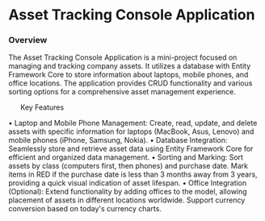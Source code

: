 <h1>Asset Tracking Console Application</h1>
<h3>Overview</h3>
<p>The Asset Tracking Console Application is a mini-project focused on managing and tracking company assets. It utilizes a database with Entity Framework Core to store information about laptops, mobile phones, and office locations. The application provides CRUD functionality and various sorting options for a comprehensive asset management experience.
</p>
<ul>Key Features</ul>
•	Laptop and Mobile Phone Management: Create, read, update, and delete assets with specific information for laptops (MacBook, Asus, Lenovo) and mobile phones (iPhone, Samsung, Nokia).
•	Database Integration: Seamlessly store and retrieve asset data using Entity Framework Core for efficient and organized data management.
•	Sorting and Marking: Sort assets by class (computers first, then phones) and purchase date. Mark items in RED if the purchase date is less than 3 months away from 3 years, providing a quick visual indication of asset lifespan.
•	Office Integration (Optional): Extend functionality by adding offices to the model, allowing placement of assets in different locations worldwide. Support currency conversion based on today's currency charts.
